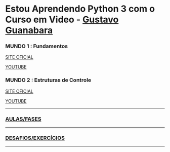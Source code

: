 # Estou Aprendendo Python 3 com o Curso em Video - [Gustavo Guanabara](https://github.com/gustavoguanabara)

### MUNDO 1 : Fundamentos

[SITE OFICIAL](https://www.cursoemvideo.com/curso/python-3-mundo-1)

[YOUTUBE](https://www.youtube.com/playlist?list=PLHz_AreHm4dlKP6QQCekuIPky1CiwmdI6)


### MUNDO 2 : Estruturas de Controle

[SITE OFICIAL](https://www.cursoemvideo.com/curso/python-3-mundo-2)

[YOUTUBE](https://youtube.com/playlist?list=PLHz_AreHm4dk_nZHmxxf_J0WRAqy5Czye)

---
### [AULAS/FASES](/AULAS/README.md)
---
### [DESAFIOS/EXERCÍCIOS](/DESAFIOS/README.md)
---
